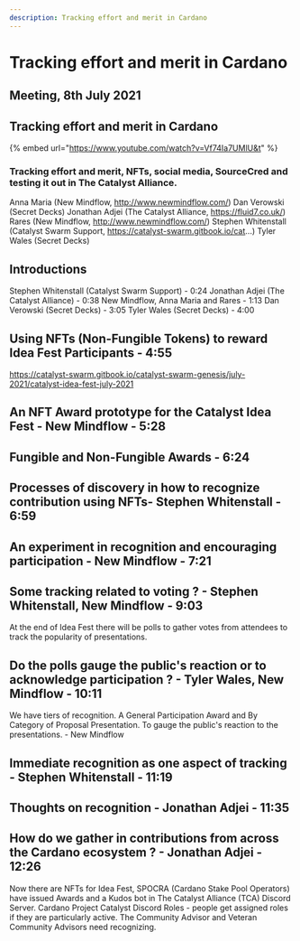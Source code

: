 ```yaml
---
description: Tracking effort and merit in Cardano
---
```


# Tracking effort and merit in Cardano

## Meeting, 8th July 2021

## Tracking effort and merit in Cardano

{% embed url="https://www.youtube.com/watch?v=Vf74Ia7UMlU&t" %}

### Tracking effort and merit, NFTs, social media, SourceCred and testing it out in The Catalyst Alliance.

Anna Maria (New Mindflow, http://www.newmindflow.com/)
Dan Verowski (Secret Decks)
Jonathan Adjei (The Catalyst Alliance, https://fluid7.co.uk/)
Rares  (New Mindflow, http://www.newmindflow.com/)
Stephen Whitenstall (Catalyst Swarm Support, https://catalyst-swarm.gitbook.io/cat...)
Tyler Wales (Secret Decks)

## Introductions
Stephen Whitenstall (Catalyst Swarm Support) - 0:24
Jonathan Adjei (The Catalyst Alliance) - 0:38
New Mindflow, Anna Maria and Rares  - 1:13
Dan  Verowski (Secret Decks) - 3:05
Tyler Wales (Secret Decks) - 4:00

## Using NFTs (Non-Fungible Tokens) to reward Idea Fest Participants - 4:55
https://catalyst-swarm.gitbook.io/catalyst-swarm-genesis/july-2021/catalyst-idea-fest-july-2021

## An NFT Award prototype for the Catalyst Idea Fest - New Mindflow  - 5:28

## Fungible and Non-Fungible Awards - 6:24

## Processes of discovery in how to recognize contribution using NFTs- Stephen Whitenstall - 6:59

## An experiment in recognition and encouraging participation - New Mindflow  - 7:21

## Some tracking related to voting ? - Stephen Whitenstall, New Mindflow - 9:03
At the end of Idea Fest there will be polls to gather votes from attendees to track the popularity of presentations.

## Do the polls gauge the public's reaction or to acknowledge participation ? - Tyler Wales, New Mindflow - 10:11
We have tiers of recognition. A General Participation Award and By Category of Proposal Presentation. To gauge the public's reaction to the presentations.   - New Mindflow

## Immediate recognition as one aspect of tracking  - Stephen Whitenstall - 11:19

## Thoughts on recognition  - Jonathan Adjei - 11:35

## How do we gather in contributions from across the Cardano ecosystem ?  - Jonathan Adjei - 12:26
Now there are NFTs for Idea Fest, SPOCRA (Cardano Stake Pool Operators) have issued Awards and a Kudos bot in The Catalyst Alliance (TCA) Discord Server. Cardano Project Catalyst Discord Roles - people get assigned roles if they are particularly active. The Community Advisor and Veteran Community Advisors need recognizing.



